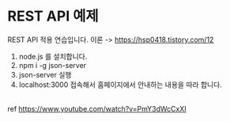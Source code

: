 # REST API 예제

REST API 적용 연습입니다. 이론 -> https://hsp0418.tistory.com/12

1. node.js 를 설치합니다.
1. npm i -g json-server 
1. json-server 실행
1. localhost:3000 접속해서 홈페이지에서 안내하는 내용을 따라 합니다. 

<br>ref https://www.youtube.com/watch?v=PmY3dWcCxXI
